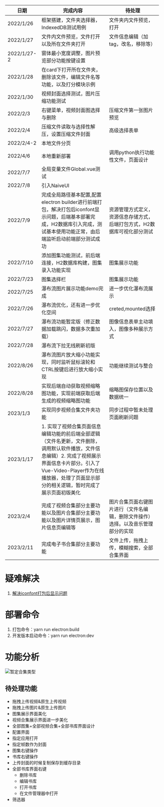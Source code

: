 日期|完成内容|待处理
---|---|---
2022/1/26|框架搭建，文件夹选择器，IndexedDB测试用例|文件夹内文件预览，打开
2022/1/27|文件内文件预览，文件打开以及所在文件夹打开|文件信息编辑（加tag，改名，移除等）
2022/1/27-2|窗体最小宽度调整，图片预览部分功能按键设置|
2022/1/28|在card下打开所在文件夹，删除该文件，编辑文件名等功能，以及打分模块示例|
2022/1/30|视频封面选择测试，图片压缩功能测试|
2022/2/3|右键菜单，视频封面图选择与删除|压缩文件第一张图片预览
2022/2/4|压缩文件读取与选择性解压，设置压缩文件封面|高级选择表单
2022/2/4-2|本地文件分页|
2022/4/6|本地重新部署|调用python执行功能性文件，页面设计
2022/7/7|全局变量文件Global.vue测试|
2022/7/8|引入NaiveUI|
2022/7/9|完成全局路径基本配置,配置electron builder进行前端打包，解决打包后iconfont显示问题，后端基本部署完成，H2数据库引入完成，测试基本使用功能正常，由后端监听启动前端部分测试成功|资源管理方式定义，资源信息存储方式，后端打包方式，H2数据库可视化部分测试
2022/7/10|添加图集功能测试，前后端连接，H2数据库构建，图集录入功能实现|图集展示功能
2022/7/23|图集选择栏|图集展示功能
2022/7/25|瀑布流图片展示功能demo完成|进一步优化瀑布流展示
2022/7/26|瀑布流优化，还有进一步优化空间|creted,mounted选择
2022/7/27|瀑布流功能暂定版（修正数据加载跳闪，数据多次重加载）|图像信息表单主动填入，图像多种展示方式
2022/7/28|瀑布流下拉无线刷新初版|
2022/8/26|瀑布流图片放大缩小功能实现，同时监听鼠标滚轮和CTRL按键后进行放大缩小实现|功能继续测试与整合
2022/8/28|实现后端自动获取视频缩略图功能，实现前端获取后端生成的视频缩略图功能|缩略图保存位置以及数据统一
2023/1/3|实现同步视频合集文件夹功能|同步过程中暂未处理页面刷新问题
2023/1/17|1. 实现了视频合集页面信息编辑功能的前后端全部逻辑（文件名更新，文件删除，调用默认软件播放，文件信息编辑）2. 完成了视频展示界面信息卡片部分。引入了Vue-Video-Player作为在线播放器，处理了页面显示部分的相关逻辑，暂时完成了展示页面初版美化|
2023/2/4|完成了视频合集部分主要功能以及图片合集部分主要功能以及图片详情页展示，图片信息页编辑等|图片合集页面右键图片进行（文件名编辑，删除文件操作）选择。以及音乐管理部分的实现
2023/2/11|完成电子书合集部分主要功能|文件上传，拖拽上传，模糊搜索，全部合集界面


# 疑难解决
1. [解决iconfont打包后显示问题](https://blog.csdn.net/qq_29712303/article/details/125002316)


# 部署命令
1. 打包命令：yarn run electron:build
2. 开发版本启动命令：yarn run electron:dev  


# 功能分析
![暂定合集类型](https://ywrbyimg.oss-cn-chengdu.aliyuncs.com/img/%E6%9C%AA%E5%91%BD%E5%90%8D%E7%99%BD%E6%9D%BFdhuahdshahdsa22.jpg)


## 待处理功能
- 拖拽上传视频&原生上传视频
- 拖拽上传图片&原生上传图片
- 图集展示界面美化
- 视频合集展示界面进一步美化
- 全部图集+全部视频合集+全部书库界面设计
- 配置界面
- 指定应用打开
- 指定帧数作为封面
- 图集右键操作
- 书库右键操作
- 上传封面的时候复制保存到缓存目录
- 全部书库界面右键
  - 删除书库
  - 编辑书库
  - 打开书库
  - 在文件管理器中打开
- 筛选器